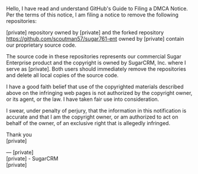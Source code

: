 Hello, I have read and understand GitHub's Guide to Filing a DMCA Notice. Per the terms of this notice, I am filing a notice to remove the following repositories:  

[private] repository owned by [private] and the forked repository https://github.com/scoutman57/sugar761-ent owned by [private] contain our proprietary source code.  

The source code in these repositories represents our commercial Sugar Enterprise product and the copyright is owned by SugarCRM, Inc. where I serve as [private]. Both users should immediately remove the repositories and delete all local copies of the source code.  

I have a good faith belief that use of the copyrighted materials described above on the infringing web pages is not authorized by the copyright owner, or its agent, or the law. I have taken fair use into consideration.  

I swear, under penalty of perjury, that the information in this notification is accurate and that I am the copyright owner, or am authorized to act on behalf of the owner, of an exclusive right that is allegedly infringed.  

Thank you  
[private]  

—
[private]  
[private] - SugarCRM  
[private]
